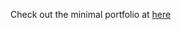 Check out the minimal portfolio at [here](https://maria-aguilera.github.io/maria-aguilera.github.io) 
